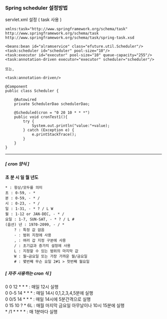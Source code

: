 ### Spring scheduler 설정방법
servlet.xml 설정 ( task 사용 )
~~~
xmlns:task="http://www.springframework.org/schema/task"
http://www.springframework.org/schema/task http://www.springframework.org/schema/task/spring-task.xsd

<beans:bean id="alramservice" class="efuture.util.Scheduler"/>
<task:scheduler id="scheduler" pool-size="10"/>
<task:executor id="executor" pool-size="10" queue-capacity="255"/>
<task:annotation-driven executor="executor" scheduler="scheduler"/>

또는,

<task:annotation-driven/>
 ~~~

~~~
@Component
public class Scheduler {

    @Autowired
    private SchedulerDao schedulerDao;

    @Scheduled(cron = "0 20 10 * * *")
    public void cronTest1(){
        try {
            System.out.println("value:"+value);
        } catch (Exception e) {      
            e.printStackTrace();
        }
    }
}
~~~


---
##### [ cron 양식 ]

<b>초 분 시 일 월 년도</b>
```
* : 항상/모두를 의미
초 : 0-59, - *
분 : 0-59, - * /
시 : 0-23, - * /  
일 : 1-31, - * ? / L W
월 : 1-12 or JAN-DEC, - * /
요일 : 1-7, SUN-SAT, - * ? / L #
(옵션) 년 : 1970-2099, - / *
    ? : 특정 값 없음
    - : 범위 지정에 사용
    , : 여러 갑 지정 구분에 사용
    / : 초기값과 증가치 설정에 사용
    L : 지정할 수 있는 범위의 마지막 값
    W : 월~금요일 또는 가장 가까운 월/금요일
    # : 몇번째 무슨 요일 2#1 > 첫번째 월요일
```

##### [ 자주 사용하는 cron 식 ]
 
0 0 12 * * * : 매일 12시 실행    
0 0-5 14 * * * : 매일 14시 0,1,2,3,4,5분에 실행    
0 0/5 14 * * * : 매일 14시에 5분간격으로 실행    
0 15 10 ? * 6L : 매월 마지막 금요일 아무날이나 10시 15분에 실행   
\* /1 * * * * : 매 1분마다 실행   
